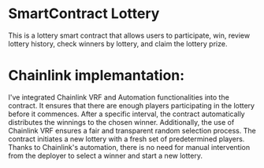 # SmartContract Lottery

This is a lottery smart contract that allows users to participate, win, review lottery history, check winners by lottery, and claim the lottery prize.


# Chainlink implemantation:

I've integrated Chainlink VRF and Automation functionalities into the contract. It ensures that there are enough players participating in the lottery before it commences. 
After a specific interval, the contract automatically distributes the winnings to the chosen winner. Additionally, the use of Chainlink VRF ensures a fair and transparent random selection process. 
The contract initiates a new lottery with a fresh set of predetermined players. Thanks to Chainlink's automation, there is no need for manual intervention from the deployer to select a winner and start a new lottery.
